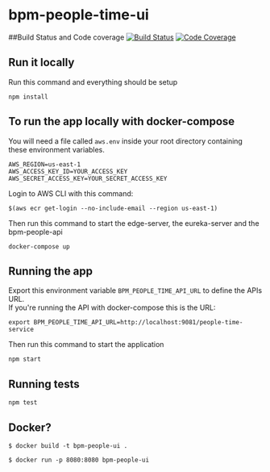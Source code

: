 # bpm-people-time-ui

##Build Status and Code coverage
[![Build Status](https://travis-ci.com/ioet/bpm-people-time-ui.svg?branch=master)](https://travis-ci.com/ioet/bpm-people-time-ui)
[![Code Coverage](https://codecov.io/gh/ioet/bpm-people-time-ui/branch/master/graph/badge.svg)](https://codecov.io/gh/ioet/bpm-people-time-ui)

## Run it locally
Run this command and everything should be setup
```
npm install
```

## To run the app locally with docker-compose
You will need a file called `aws.env` inside your root directory containing these environment variables.
```
AWS_REGION=us-east-1
AWS_ACCESS_KEY_ID=YOUR_ACCESS_KEY
AWS_SECRET_ACCESS_KEY=YOUR_SECRET_ACCESS_KEY
```

Login to AWS CLI with this command:
```
$(aws ecr get-login --no-include-email --region us-east-1)
```
 
Then run this command to start the edge-server, the eureka-server and the bpm-people-api
```
docker-compose up
```

## Running the app

Export this environment variable `BPM_PEOPLE_TIME_API_URL` to define the APIs URL.  
If you're running the API with docker-compose this is the URL:
```
export BPM_PEOPLE_TIME_API_URL=http://localhost:9081/people-time-service
```

Then run this command to start the application
```
npm start
```

## Running tests

```
npm test
```


## Docker?

```
$ docker build -t bpm-people-ui .
```


```
$ docker run -p 8080:8080 bpm-people-ui
```

